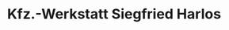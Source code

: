 ---
title: "Kfz.-Werkstatt Siegfried Harlos"
url: /dortmund/kfz-werkstatt-siegfried-harlos/
shop: Autowerkstatt
---